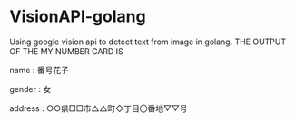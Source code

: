 ﻿# VisionAPI-golang
 Using google vision api to detect text from image in golang.
THE OUTPUT OF THE MY NUMBER CARD IS


name : 番号花子


gender : 女


address : ○○県□□市△△町◇丁目〇番地▽▽号
